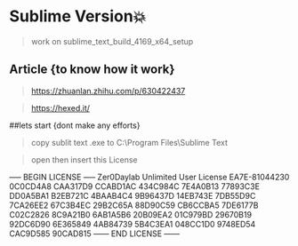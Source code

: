 # Sublime Version💥

>work on sublime_text_build_4169_x64_setup

## Article {to know how it work}
>https://zhuanlan.zhihu.com/p/630422437

>https://hexed.it/

##lets start {dont make any efforts}
>copy sublit text .exe to C:\Program Files\Sublime Text

>open then insert this License

>
—– BEGIN LICENSE —–
Zer0Daylab
Unlimited User License
EA7E-81044230
0C0CD4A8 CAA317D9 CCABD1AC 434C984C
7E4A0B13 77893C3E DD0A5BA1 B2EB721C
4BAAB4C4 9B96437D 14EB743E 7DB55D9C
7CA26EE2 67C3B4EC 29B2C65A 88D90C59
CB6CCBA5 7DE6177B C02C2826 8C9A21B0
6AB1A5B6 20B09EA2 01C979BD 29670B19
92DC6D90 6E365849 4AB84739 5B4C3EA1
048CC1D0 9748ED54 CAC9D585 90CAD815
—— END LICENSE ——